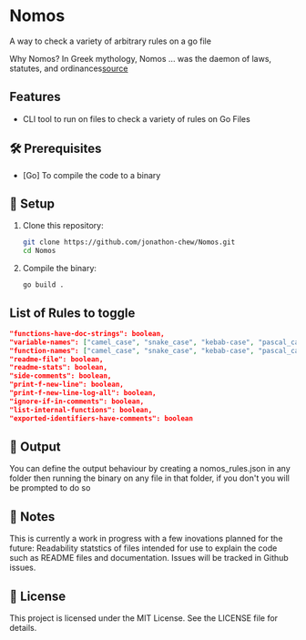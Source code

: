# Nomos
A way to check a variety of arbitrary rules on a go file

Why Nomos?
In Greek mythology, Nomos ... was the daemon of laws, statutes, and ordinances[source](https://en.wikipedia.org/wiki/Nomos_(mythology))

## Features

- CLI tool to run on files to check a variety of rules on Go Files

## 🛠️ Prerequisites

- [Go] To compile the code to a binary

## 📁 Setup

1. Clone this repository:

   ```bash
   git clone https://github.com/jonathon-chew/Nomos.git
   cd Nomos 
   ```

2. Compile the binary:

    `go build .`

## List of Rules to toggle
```json
"functions-have-doc-strings": boolean,
"variable-names": ["camel_case", "snake_case", "kebab-case", "pascal_case"],
"function-names": ["camel_case", "snake_case", "kebab-case", "pascal_case"§],
"readme-file": boolean,
"readme-stats": boolean,
"side-comments": boolean,
"print-f-new-line": boolean,
"print-f-new-line-log-all": boolean,
"ignore-if-in-comments": boolean,
"list-internal-functions": boolean,
"exported-identifiers-have-comments": boolean
```

## 📂 Output

You can define the output behaviour by creating a nomos_rules.json in any folder then running the binary on any file in that folder, if you don't you will be prompted to do so

## 🧠 Notes
This is currently a work in progress with a few inovations planned for the future:
    Readability statstics of files intended for use to explain the code such as README files and documentation.
Issues will be tracked in Github issues.

## 📜 License
This project is licensed under the MIT License. See the LICENSE file for details.
